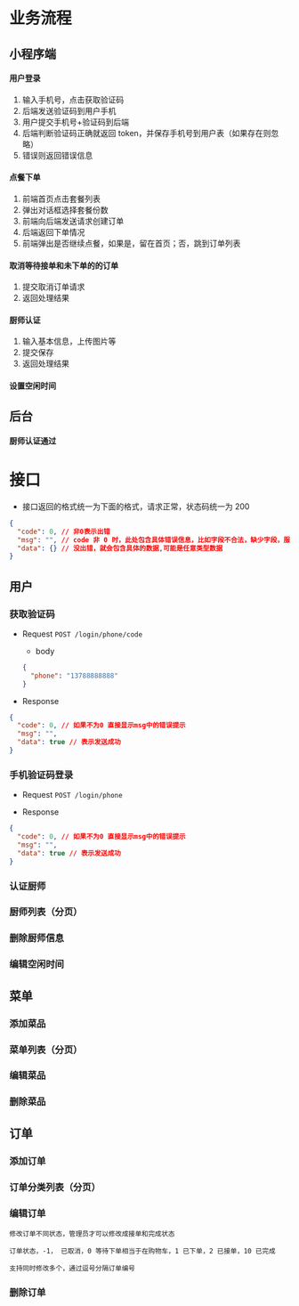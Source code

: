 # 业务流程

## 小程序端

#### 用户登录

1. 输入手机号，点击获取验证码
2. 后端发送验证码到用户手机
3. 用户提交手机号+验证码到后端
4. 后端判断验证码正确就返回 token，并保存手机号到用户表（如果存在则忽略）
5. 错误则返回错误信息

#### 点餐下单

1. 前端首页点击套餐列表
2. 弹出对话框选择套餐份数
3. 前端向后端发送请求创建订单
4. 后端返回下单情况
5. 前端弹出是否继续点餐，如果是，留在首页；否，跳到订单列表

#### 取消等待接单和未下单的的订单

1. 提交取消订单请求
2. 返回处理结果

#### 厨师认证

1. 输入基本信息，上传图片等
2. 提交保存
3. 返回处理结果

#### 设置空闲时间

## 后台

#### 厨师认证通过

# 接口

- 接口返回的格式统一为下面的格式，请求正常，状态码统一为 200

```json
{
  "code": 0, // 非0表示出错
  "msg": "", // code 非 0 时，此处包含具体错误信息，比如字段不合法，缺少字段，服务端处理出错等
  "data": {} // 没出错，就会包含具体的数据,可能是任意类型数据
}
```

## 用户

### 获取验证码

- Request
  `POST /login/phone/code`

  - body

  ```json
  {
    "phone": "13788888888"
  }
  ```

- Response

```json
{
  "code": 0, // 如果不为0 直接显示msg中的错误提示
  "msg": "",
  "data": true // 表示发送成功
}
```

### 手机验证码登录

- Request
  `POST /login/phone`

- Response

```json
{
  "code": 0, // 如果不为0 直接显示msg中的错误提示
  "msg": "",
  "data": true // 表示发送成功
}
```

### 认证厨师

### 厨师列表（分页）

### 删除厨师信息

### 编辑空闲时间

## 菜单

### 添加菜品

### 菜单列表（分页）

### 编辑菜品

### 删除菜品

## 订单

### 添加订单

### 订单分类列表（分页）

### 编辑订单

    修改订单不同状态，管理员才可以修改成接单和完成状态

    订单状态，-1， 已取消，0 等待下单相当于在购物车，1 已下单，2 已接单，10 已完成

    支持同时修改多个，通过逗号分隔订单编号

### 删除订单
